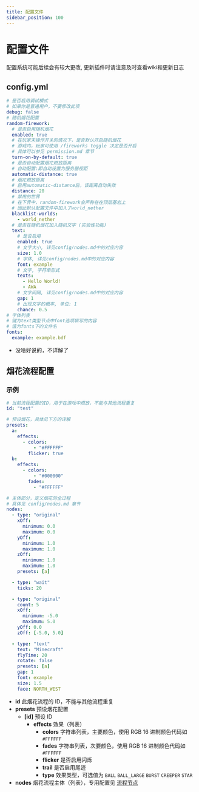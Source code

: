 ```yaml
---
title: 配置文件
sidebar_position: 100
---
```


# 配置文件
配置系统可能后续会有较大更改, 更新插件时请注意及时查看wiki和更新日志
## config.yml

```yaml
# 是否启用调试模式
# 如果你是普通用户，不要修改此项
debug: false
# 随机烟花配置
random-firework:
  # 是否启用随机烟花
  enabled: true
  # 在玩家未操作开关的情况下，是否默认开启随机烟花
  # 游戏内，玩家可使用 /fireworks toggle 决定是否开启
  # 具体可以参见 permission.md 章节
  turn-on-by-default: true
  # 是否自动配置烟花燃放距离
  # 自动配置:即自动设置为服务器视距
  automatic-distance: true
  # 烟花燃放距离
  # 启用automatic-distance后，该距离自动失效
  distance: 20
  # 禁用的世界
  # 在下界中，random-firework会声称在在顶层基岩上
  # 因此默认配置文件中加入了world_nether
  blacklist-worlds:
    - world_nether
  # 是否在随机烟花加入随机文字 (实验性功能)
  text:
    # 是否启用
    enabled: true
    # 文字大小, 详见config/nodes.md中的对应内容
    size: 1.0
    # 字体, 详见config/nodes.md中的对应内容
    font: example
    # 文字, 字符串形式
    texts:
      - Hello World!
      - AWA
    # 文字间隔, 详见config/nodes.md中的对应内容
    gap: 1
    # 出现文字的概率, 单位: 1
    chance: 0.5
# 字体列表
# 键为text类型节点中font选项填写的内容
# 值为fonts下的文件名
fonts:
  example: example.bdf
```
- 没啥好说的，不详解了
## 烟花流程配置

### 示例

```yaml
# 当前流程配置的ID，用于在游戏中燃放，不能与其他流程重复
id: "test"

# 预设烟花，具体见下方的详解
presets:
  a:
    effects:
      - colors:
          - "#FFFFFF"
        flicker: true
  b:
    effects:
      - colors:
          - "#000000"
        fades:
          - "#FFFFFF"

# 主体部分，定义烟花的全过程
# 具体见 config/nodes.md 章节
nodes:
  - type: "original"
    xOff:
      minimum: 0.0
      maximum: 0.0
    yOff:
      minimum: 1.0
      maximum: 1.0
    zOff:
      minimum: 1.0
      maximum: 1.0
    presets: [a]

  - type: "wait"
    ticks: 20

  - type: "original"
    count: 5
    xOff:
      minimum: -5.0
      maximum: 5.0
    yOff: 0.0
    zOff: [-5.0, 5.0]

  - type: "text"
    text: "Minecraft"
    flyTime: 20
    rotate: false
    presets: [a]
    gap: 1
    font: example
    size: 1.5
    face: NORTH_WEST
```

- **id** 此烟花流程的 ID，不能与其他流程重复
- **presets** 预设烟花配置
  - **[id]** 预设 ID
    - **effects** 效果（列表）
      - **colors** 字符串列表，主要颜色，使用 RGB 16 进制颜色代码如 `#FFFFFF`
      - **fades** 字符串列表，次要颜色，使用 RGB 16 进制颜色代码如 `#FFFFFF`
      - **flicker** 是否启用闪烁
      - **trail** 是否启用尾迹
      - **type** 效果类型，可选值为 `BALL` `BALL_LARGE` `BURST` `CREEPER` `STAR`
- **nodes** 烟花流程主体（列表），专用配置见 [流程节点](nodes.md)
